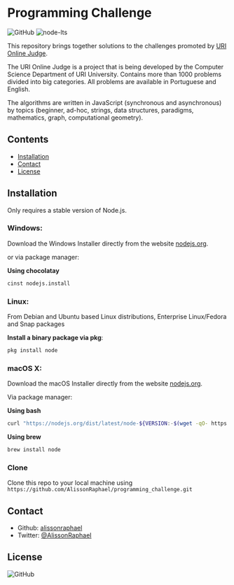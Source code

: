 # Programming Challenge

![GitHub](https://img.shields.io/github/license/AlissonRaphael/programming_challenge)
![node-lts](https://img.shields.io/node/v-lts/node-v)

This repository brings together solutions to the challenges promoted by [URI Online Judge](https://www.urionlinejudge.com.br/judge/en/categories).

The URI Online Judge is a project that is being developed by the Computer Science Department of URI University. Contains more than 1000 problems divided into big categories. All problems are available in Portuguese and English.

The algorithms are written in JavaScript (synchronous and asynchronous) by topics (beginner, ad-hoc, strings, data structures, paradigms, mathematics, graph, computational geometry).

## Contents
- [Installation](#installation)
- [Contact](#contact)
- [License](#license)

## Installation
Only requires a stable version of Node.js.

### Windows:

Download the Windows Installer directly from the website [nodejs.org](https://nodejs.org/en/).

or via package manager:

__Using chocolatay__
```sh
cinst nodejs.install
```

### Linux:

From Debian and Ubuntu based Linux distributions, Enterprise Linux/Fedora and Snap packages

__Install a binary package via pkg__:
```sh
pkg install node
```

### macOS X:

Download the macOS Installer directly from the website [nodejs.org](https://nodejs.org/en/).

Via package manager:

__Using bash__
```sh
curl "https://nodejs.org/dist/latest/node-${VERSION:-$(wget -qO- https://nodejs.org/dist/latest/ | sed -nE 's|.*>node-(.*)\.pkg</a>.*|\1|p')}.pkg" > "$HOME/Downloads/node-latest.pkg" && sudo installer -store -pkg "$HOME/Downloads/node-latest.pkg" -target "/"
```
__Using brew__
```sh
brew install node
```

### Clone

Clone this repo to your local machine using `https://github.com/AlissonRaphael/programming_challenge.git`

## Contact
- Github: [alissonraphael](https://gist.github.com/AlissonRaphael)
- Twitter: [@AlissonRaphaeI](@AlissonRaphaeI)

## License

![GitHub](https://img.shields.io/github/license/AlissonRaphael/programming_challenge)
